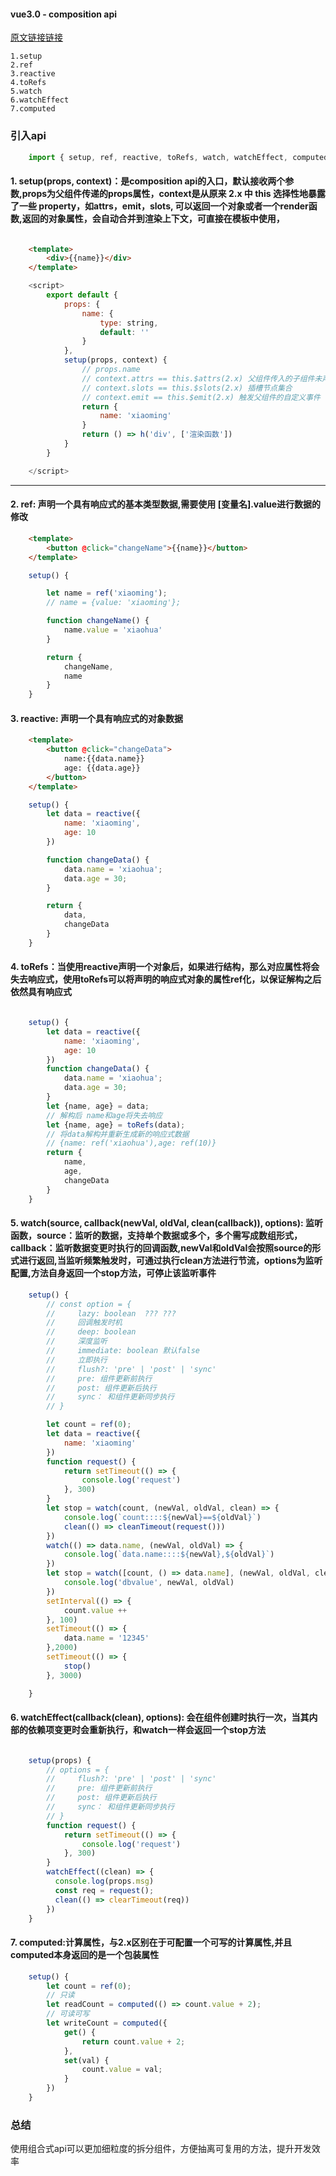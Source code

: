 #### vue3.0 - composition api
    
[原文链接链接](https://composition-api.vuejs.org/zh/api.html#setup)

    1.setup
    2.ref
    3.reactive
    4.toRefs
    5.watch
    6.watchEffect
    7.computed
### 引入api

```js
    import { setup, ref, reactive, toRefs, watch, watchEffect, computed} from 'vue'
```
#### 1. setup(props, context)：是composition api的入口，默认接收两个参数,props为父组件传递的props属性，context是从原来 2.x 中 this 选择性地暴露了一些 property，如attrs，emit，slots, 可以返回一个对象或者一个render函数,返回的对象属性，会自动合并到渲染上下文，可直接在模板中使用，

```html

    <template>
        <div>{{name}}</div>
    </template>
```
```js
    <script>
        export default {
            props: {
                name: {
                    type: string,
                    default: ''
                }
            },
            setup(props, context) {
                // props.name
                // context.attrs == this.$attrs(2.x) 父组件传入的子组件未声明的props集合
                // context.slots == this.$slots(2.x) 插槽节点集合
                // context.emit == this.$emit(2.x) 触发父组件的自定义事件
                return {
                    name: 'xiaoming'
                }
                return () => h('div', ['渲染函数'])
            }
        }

    </script>
```
---
#### 2. ref: 声明一个具有响应式的基本类型数据,需要使用 [变量名].value进行数据的修改
```html
    <template>
        <button @click="changeName">{{name}}</button>
    </template>
```
```js
    setup() {

        let name = ref('xiaoming');
        // name = {value: 'xiaoming'};

        function changeName() {
            name.value = 'xiaohua'
        }

        return {
            changeName,
            name
        }
    }
```

#### 3. reactive: 声明一个具有响应式的对象数据

```html
    <template>
        <button @click="changeData">
            name:{{data.name}}
            age: {{data.age}}
        </button>
    </template>
```
```js
    setup() {
        let data = reactive({
            name: 'xiaoming',
            age: 10
        })

        function changeData() {
            data.name = 'xiaohua';
            data.age = 30;
        }

        return {
            data,
            changeData
        }
    }

```
#### 4. toRefs：当使用reactive声明一个对象后，如果进行结构，那么对应属性将会失去响应式，使用toRefs可以将声明的响应式对象的属性ref化，以保证解构之后依然具有响应式
```js

    setup() {
        let data = reactive({
            name: 'xiaoming',
            age: 10
        })
        function changeData() {
            data.name = 'xiaohua';
            data.age = 30;
        }
        let {name, age} = data;
        // 解构后 name和age将失去响应
        let {name, age} = toRefs(data);
        // 将data解构并重新生成新的响应式数据
        // {name: ref('xiaohua'),age: ref(10)}
        return {
            name,
            age,
            changeData
        }
    }
```
#### 5. watch(source, callback(newVal, oldVal, clean(callback)), options): 监听函数，source：监听的数据，支持单个数据或多个，多个需写成数组形式， callback：监听数据变更时执行的回调函数,newVal和oldVal会按照source的形式进行返回,当监听频繁触发时，可通过执行clean方法进行节流，options为监听配置,方法自身返回一个stop方法，可停止该监听事件

```js
    setup() {
        // const option = {
        //     lazy: boolean  ??? ???
        //     回调触发时机
        //     deep: boolean
        //     深度监听
        //     immediate: boolean 默认false
        //     立即执行
        //     flush?: 'pre' | 'post' | 'sync'
        //     pre: 组件更新前执行
        //     post: 组件更新后执行
        //     sync： 和组件更新同步执行
        // }

        let count = ref(0);
        let data = reactive({
            name: 'xiaoming'
        })
        function request() {
            return setTimeout(() => {
                console.log('request')
            }, 300)
        }
        let stop = watch(count, (newVal, oldVal, clean) => {
            console.log(`count::::${newVal}==${oldVal}`)
            clean(() => cleanTimeout(request()))
        })
        watch(() => data.name, (newVal, oldVal) => {
            console.log(`data.name::::${newVal},${oldVal}`)
        })
        let stop = watch([count, () => data.name], (newVal, oldVal, clean) => {
            console.log('dbvalue', newVal, oldVal)
        })
        setInterval(() => {
            count.value ++
        }, 100)
        setTimeout(() => {
            data.name = '12345'
        },2000)
        setTimeout(() => {
            stop()
        }, 3000)

    }
```
#### 6. watchEffect(callback(clean), options): 会在组件创建时执行一次，当其内部的依赖项变更时会重新执行，和watch一样会返回一个stop方法

```js

    setup(props) {
        // options = {
        //     flush?: 'pre' | 'post' | 'sync'
        //     pre: 组件更新前执行
        //     post: 组件更新后执行
        //     sync： 和组件更新同步执行
        // }
        function request() {
            return setTimeout(() => {
                console.log('request')
            }, 300)
        }
        watchEffect((clean) => {
          console.log(props.msg)
          const req = request();
          clean(() => clearTimeout(req))
        })
    }

```
#### 7. computed:计算属性，与2.x区别在于可配置一个可写的计算属性,并且computed本身返回的是一个包装属性
```js
    setup() {
        let count = ref(0);
        // 只读
        let readCount = computed(() => count.value + 2);
        // 可读可写
        let writeCount = computed({
            get() {
                return count.value + 2;
            },
            set(val) {
                count.value = val;
            }
        })
    }

```
### 总结
使用组合式api可以更加细粒度的拆分组件，方便抽离可复用的方法，提升开发效率